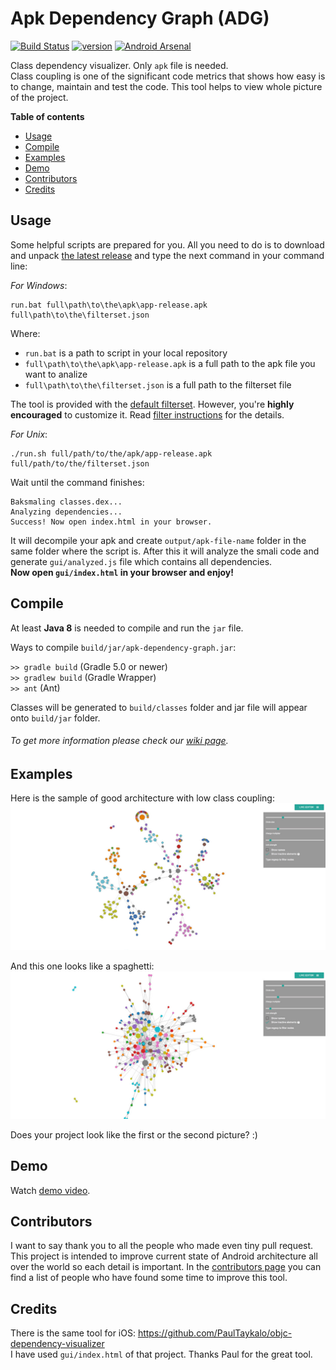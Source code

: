 # Apk Dependency Graph (ADG)

[![Build Status](https://travis-ci.org/alexzaitsev/apk-dependency-graph.svg?branch=master)](https://travis-ci.org/alexzaitsev/apk-dependency-graph)
[![version](https://img.shields.io/badge/version-0.2.1-brightgreen.svg)](https://github.com/alexzaitsev/apk-dependency-graph/releases/tag/0.2.1) [![Android Arsenal](https://img.shields.io/badge/Android%20Arsenal-apk--dependency--graph-blue.svg?style=flat)](http://android-arsenal.com/details/1/4411)

Class dependency visualizer. Only `apk` file is needed.  
Class coupling is one of the significant code metrics that shows how easy is to change, maintain and test the code. This tool helps to view whole picture of the project.

**Table of contents**
* [Usage](#Usage)
* [Compile](#Compile)
* [Examples](#Examples)
* [Demo](#Demo)
* [Contributors](#Contributors)
* [Credits](#Credits)

## Usage

Some helpful scripts are prepared for you. All you need to do is to download and unpack [the latest release](https://github.com/alexzaitsev/apk-dependency-graph/releases) and type the next command in your command line:  

*For Windows*:

```shell
run.bat full\path\to\the\apk\app-release.apk full\path\to\the\filterset.json
```

Where:
* `run.bat` is a path to script in your local repository
* `full\path\to\the\apk\app-release.apk` is a full path to the apk file you want to analize
* `full\path\to\the\filterset.json` is a full path to the filterset file

The tool is provided with the [default filterset](https://github.com/alexzaitsev/apk-dependency-graph/blob/master/filters/default.json). However, you're **highly encouraged** to customize it. Read [filter instructions](https://github.com/alexzaitsev/apk-dependency-graph/blob/master/filters/instructions.txt) for the details.

*For Unix*:

```shell
./run.sh full/path/to/the/apk/app-release.apk full/path/to/the/filterset.json
```

Wait until the command finishes:

```shell
Baksmaling classes.dex...
Analyzing dependencies...
Success! Now open index.html in your browser.
```

It will decompile your apk and create `output/apk-file-name` folder in the same folder where the script is. After this it will analyze the smali code and generate `gui/analyzed.js` file which contains all dependencies.  
**Now open `gui/index.html` in your browser and enjoy!**

## Compile

At least **Java 8** is needed to compile and run the `jar` file.

Ways to compile `build/jar/apk-dependency-graph.jar`:

`>> gradle build` (Gradle 5.0 or newer)  
`>> gradlew build` (Gradle Wrapper)  
`>> ant` (Ant)

Classes will be generated to `build/classes` folder and jar file will appear onto `build/jar` folder.

###### To get more information please check our [wiki page](https://github.com/alexzaitsev/apk-dependency-graph/wiki).

## Examples

Here is the sample of good architecture with low class coupling:  
![Good sample](image-good-example.jpg)

And this one looks like a spaghetti:  
![Good sample](image-bad-example.jpg)

Does your project look like the first or the second picture? :)

## Demo

Watch [demo video](https://www.youtube.com/watch?v=rw501tvT4ko).

## Contributors

I want to say thank you to all the people who made even tiny pull request. This project is intended to improve current state of Android architecture all over the world so each detail is important. In the [contributors page](https://github.com/alexzaitsev/apk-dependency-graph/graphs/contributors) you can find a list of people who have found some time to improve this tool.

## Credits

There is the same tool for iOS: <https://github.com/PaulTaykalo/objc-dependency-visualizer>  
I have used `gui/index.html` of that project. Thanks Paul for the great tool.


